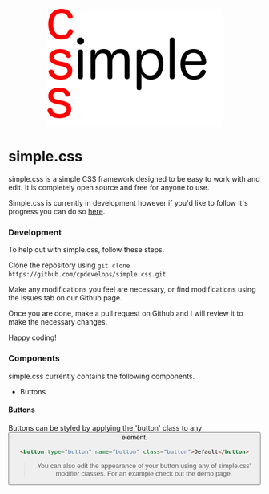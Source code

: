 <p align="center">
  <img src="logo.png">  
</p>

# simple.css
simple.css is a simple CSS framework designed to be easy to work with and edit. It is completely
open source and free for anyone to use.

Simple.css is currently in development however if you'd like to follow it's progress you can do so [here](http://cpdev.me/simple.css/).
### Development
To help out with simple.css, follow these steps.

Clone the repository using ```git clone https://github.com/cpdevelops/simple.css.git```

Make any modifications you feel are necessary, or find modifications using the issues tab on our Github page.

Once you are done, make a pull request on Github and I will review it to make the necessary changes.

Happy coding!
### Components
simple.css currently contains the following components.
* Buttons

#### Buttons
Buttons can be styled by applying the 'button' class to any <button> element.
```html
<button type="button" name="button" class="button">Default</button>
```

> You can also edit the appearance of your button using any of simple.css' modifier classes. For an example check out the demo page.
